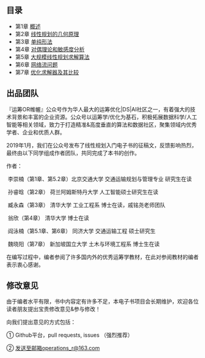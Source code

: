 ## 目录
- 第1章 [概述](docs/chapter1/chapter1.md)
- 第2章 [线性规划的几何原理](docs/chapter2/chapter2.md)
- 第3章 [单纯形法](docs/chapter3/chapter3.md)
- 第4章 [对偶理论和敏感度分析](docs/chapter4/chapter4.md)
- 第5章 [大规模线性规划求解算法](docs/chapter5/chapter5.md)
- 第6章 [网络流问题](docs/chapter6/chapter6.md)
- 第7章 [优化求解器及其比较](docs/chapter7/chapter7.md)

## 出品团队

『运筹OR帷幄』公众号作为华人最大的运筹优化|DS|AI社区之一，有着强大的技术背景和丰富的企业资源。公众号以运筹学/优化为基石，积极拓展数据科学/人工智能等相关领域，致力于打造精准&高度垂直的算法和数据社区，聚集领域内优秀学者、企业和优质人群。

2019年1月，我们在公众号发布了线性规划入门电子书的征稿文，反馈影响热烈，最终由以下同学组成作者团队，共同完成了本书的创作。

作者：

​	李崇楠（第1章、第5.2章）北京交通大学 交通运输规划与管理专业 研究生在读

​	孙睿晗（第2章） 荷兰阿姆斯特丹大学 人工智能硕士研究生在读

​	臧永森（第3章） 清华大学 工业工程系 博士在读，戚铭尧老师团队

​	翁欣（第4章） 清华大学 博士在读

​	阎泳楠（第5.1章、第6章） 同济大学 交通运输工程 硕士研究生

​	魏晓阳（第7章） 新加坡国立大学 土木与环境工程系 博士生在读

在编写过程中，编者参阅了许多国内外的优秀运筹学教材，在此对参阅教材的编者表示衷心感谢。

## 修改意见

由于编者水平有限，书中内容定有许多不足，本电子书项目会长期维护，欢迎各位读者朋友提出宝贵修改意见&参与修改！

向我们提出意见的方式包括：

① Github平台，pull requests, issues （强烈推荐）

② 发送至邮箱operations_r@163.com